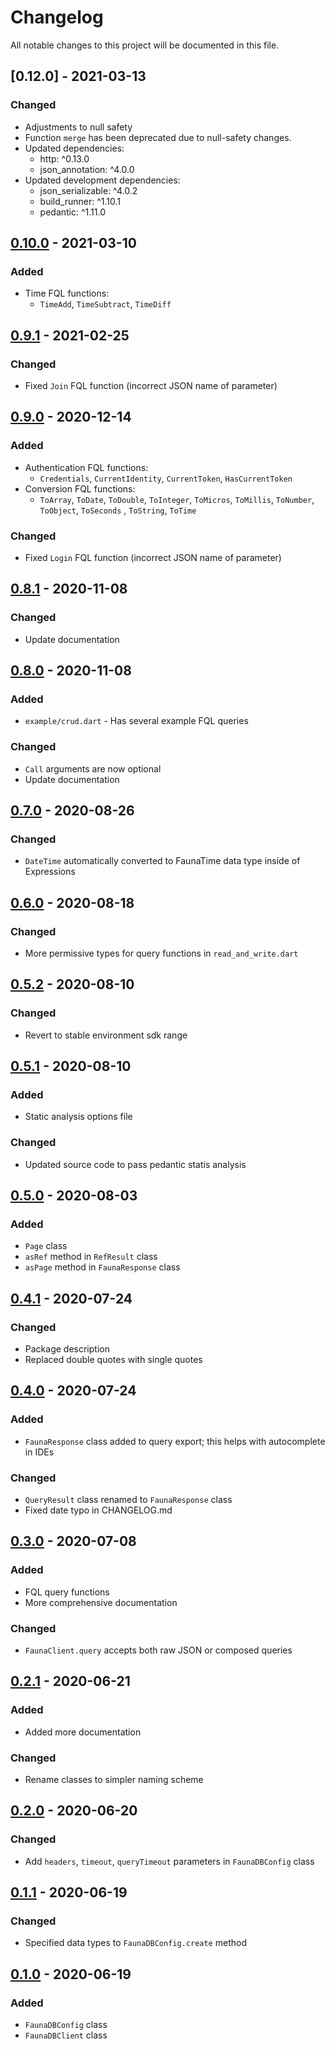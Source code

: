 # Changelog

All notable changes to this project will be documented in this file.

## [0.12.0] - 2021-03-13

### Changed

- Adjustments to null safety
- Function `merge` has been deprecated due to null-safety changes.
- Updated dependencies:
    - http: ^0.13.0
    - json_annotation: ^4.0.0
- Updated development dependencies:
    - json_serializable: ^4.0.2
    - build_runner: ^1.10.1
    - pedantic: ^1.11.0

## [0.10.0] - 2021-03-10

### Added

- Time FQL functions:
    - `TimeAdd`, `TimeSubtract`, `TimeDiff`

## [0.9.1] - 2021-02-25

### Changed

- Fixed `Join` FQL function (incorrect JSON name of parameter)

## [0.9.0] - 2020-12-14

### Added

- Authentication FQL functions:
    - `Credentials`, `CurrentIdentity`, `CurrentToken`, `HasCurrentToken`
- Conversion FQL functions:
    - `ToArray`, `ToDate`, `ToDouble`, `ToInteger`, `ToMicros`, `ToMillis`, `ToNumber`, `ToObject`, `ToSeconds`
      , `ToString`, `ToTime`

### Changed

- Fixed `Login` FQL function (incorrect JSON name of parameter)

## [0.8.1] - 2020-11-08

### Changed

- Update documentation

## [0.8.0] - 2020-11-08

### Added

- `example/crud.dart` - Has several example FQL queries

### Changed

- `Call` arguments are now optional
- Update documentation

## [0.7.0] - 2020-08-26

### Changed

- `DateTime` automatically converted to FaunaTime data type inside of Expressions

## [0.6.0] - 2020-08-18

### Changed

- More permissive types for query functions in `read_and_write.dart`

## [0.5.2] - 2020-08-10

### Changed

- Revert to stable environment sdk range

## [0.5.1] - 2020-08-10

### Added

- Static analysis options file

### Changed

- Updated source code to pass pedantic statis analysis

## [0.5.0] - 2020-08-03

### Added

- `Page` class
- `asRef` method in `RefResult` class
- `asPage` method in `FaunaResponse` class

## [0.4.1] - 2020-07-24

### Changed

- Package description
- Replaced double quotes with single quotes

## [0.4.0] - 2020-07-24

### Added

- `FaunaResponse` class added to query export; this helps with autocomplete in IDEs

### Changed

- `QueryResult` class renamed to `FaunaResponse` class
- Fixed date typo in CHANGELOG.md

## [0.3.0] - 2020-07-08

### Added

- FQL query functions
- More comprehensive documentation

### Changed

- `FaunaClient.query` accepts both raw JSON or composed queries

## [0.2.1] - 2020-06-21

### Added

- Added more documentation

### Changed

- Rename classes to simpler naming scheme

## [0.2.0] - 2020-06-20

### Changed

- Add `headers`, `timeout`, `queryTimeout` parameters in `FaunaDBConfig` class

## [0.1.1] - 2020-06-19

### Changed

- Specified data types to `FaunaDBConfig.create` method

## [0.1.0] - 2020-06-19

### Added

- `FaunaDBConfig` class
- `FaunaDBClient` class

[0.10.0]: https://github.com/gavanitrate/faunadb-http-dart/compare/0.9.1...0.10.0

[0.9.1]: https://github.com/gavanitrate/faunadb-http-dart/compare/0.9.0...0.9.1

[0.9.0]: https://github.com/gavanitrate/faunadb-http-dart/compare/0.8.1...0.9.0

[0.8.1]: https://github.com/gavanitrate/faunadb-http-dart/compare/0.8.0...0.8.1

[0.8.0]: https://github.com/gavanitrate/faunadb-http-dart/compare/0.7.0...0.8.0

[0.7.0]: https://github.com/gavanitrate/faunadb-http-dart/compare/0.6.0...0.7.0

[0.6.0]: https://github.com/gavanitrate/faunadb-http-dart/compare/0.5.2...0.6.0

[0.5.2]: https://github.com/gavanitrate/faunadb-http-dart/compare/0.5.1...0.5.2

[0.5.1]: https://github.com/gavanitrate/faunadb-http-dart/compare/0.5.0...0.5.1

[0.5.0]: https://github.com/gavanitrate/faunadb-http-dart/compare/0.4.4...0.5.0

[0.4.1]: https://github.com/gavanitrate/faunadb-http-dart/compare/0.4.0...0.4.1

[0.4.0]: https://github.com/gavanitrate/faunadb-http-dart/compare/0.3.0...0.4.0

[0.3.0]: https://github.com/gavanitrate/faunadb-http-dart/compare/0.2.1...0.3.0

[0.2.1]: https://github.com/gavanitrate/faunadb-http-dart/compare/0.2.0...0.2.1

[0.2.0]: https://github.com/gavanitrate/faunadb-http-dart/compare/0.1.1...0.2.0

[0.1.1]: https://github.com/gavanitrate/faunadb-http-dart/compare/0.1.0...0.1.1

[0.1.0]: https://github.com/gavanitrate/faunadb-http-dart/releases/tag/0.1.0

